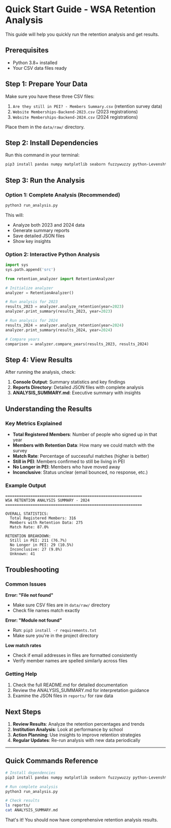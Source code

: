 # Quick Start Guide - WSA Retention Analysis

This guide will help you quickly run the retention analysis and get results.

## Prerequisites

- Python 3.8+ installed
- Your CSV data files ready

## Step 1: Prepare Your Data

Make sure you have these three CSV files:
1. `Are they still in PEI? - Members Summary.csv` (retention survey data)
2. `Website Memberships-Backend-2023.csv` (2023 registrations)  
3. `Website Memberships-Backend-2024.csv` (2024 registrations)

Place them in the `data/raw/` directory.

## Step 2: Install Dependencies

Run this command in your terminal:

```bash
pip3 install pandas numpy matplotlib seaborn fuzzywuzzy python-Levenshtein
```

## Step 3: Run the Analysis

### Option 1: Complete Analysis (Recommended)
```bash
python3 run_analysis.py
```

This will:
- Analyze both 2023 and 2024 data
- Generate summary reports  
- Save detailed JSON files
- Show key insights

### Option 2: Interactive Python Analysis
```python
import sys
sys.path.append('src')

from retention_analyzer import RetentionAnalyzer

# Initialize analyzer
analyzer = RetentionAnalyzer()

# Run analysis for 2023
results_2023 = analyzer.analyze_retention(year=2023)
analyzer.print_summary(results_2023, year=2023)

# Run analysis for 2024  
results_2024 = analyzer.analyze_retention(year=2024)
analyzer.print_summary(results_2024, year=2024)

# Compare years
comparison = analyzer.compare_years(results_2023, results_2024)
```

## Step 4: View Results

After running the analysis, check:

1. **Console Output**: Summary statistics and key findings
2. **Reports Directory**: Detailed JSON files with complete analysis
3. **ANALYSIS_SUMMARY.md**: Executive summary with insights

## Understanding the Results

### Key Metrics Explained

- **Total Registered Members**: Number of people who signed up in that year
- **Members with Retention Data**: How many we could match with the survey
- **Match Rate**: Percentage of successful matches (higher is better)
- **Still in PEI**: Members confirmed to still be living in PEI
- **No Longer in PEI**: Members who have moved away
- **Inconclusive**: Status unclear (email bounced, no response, etc.)

### Example Output
```
============================================================
WSA RETENTION ANALYSIS SUMMARY - 2024
============================================================

OVERALL STATISTICS:
  Total Registered Members: 316
  Members with Retention Data: 275
  Match Rate: 87.0%

RETENTION BREAKDOWN:
  Still in PEI: 211 (76.7%)
  No Longer in PEI: 29 (10.5%)
  Inconclusive: 27 (9.8%)
  Unknown: 41
```

## Troubleshooting

### Common Issues

**Error: "File not found"**
- Make sure CSV files are in `data/raw/` directory
- Check file names match exactly

**Error: "Module not found"**
- Run: `pip3 install -r requirements.txt`
- Make sure you're in the project directory

**Low match rates**
- Check if email addresses in files are formatted consistently
- Verify member names are spelled similarly across files

### Getting Help

1. Check the full README.md for detailed documentation
2. Review the ANALYSIS_SUMMARY.md for interpretation guidance
3. Examine the JSON files in `reports/` for raw data

## Next Steps

1. **Review Results**: Analyze the retention percentages and trends
2. **Institution Analysis**: Look at performance by school
3. **Action Planning**: Use insights to improve retention strategies
4. **Regular Updates**: Re-run analysis with new data periodically

---

## Quick Commands Reference

```bash
# Install dependencies
pip3 install pandas numpy matplotlib seaborn fuzzywuzzy python-Levenshtein

# Run complete analysis
python3 run_analysis.py

# Check results
ls reports/
cat ANALYSIS_SUMMARY.md
```

That's it! You should now have comprehensive retention analysis results. 